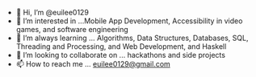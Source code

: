 - 👋 Hi, I’m @euilee0129
- 👀 I’m interested in ...Mobile App Development, Accessibility in video games, and software engineering
- 🌱 I’m always learning ... Algorithms, Data Structures, Databases, SQL, Threading and Processing, and Web Development, and Haskell
- 💞️ I’m looking to collaborate on ... hackathons and side projects
- 📫 How to reach me ... euilee0129@gmail.com

<!---
euilee0129/euilee0129 is a ✨ special ✨ repository because its `README.md` (this file) appears on your GitHub profile.
You can click the Preview link to take a look at your changes.
--->
